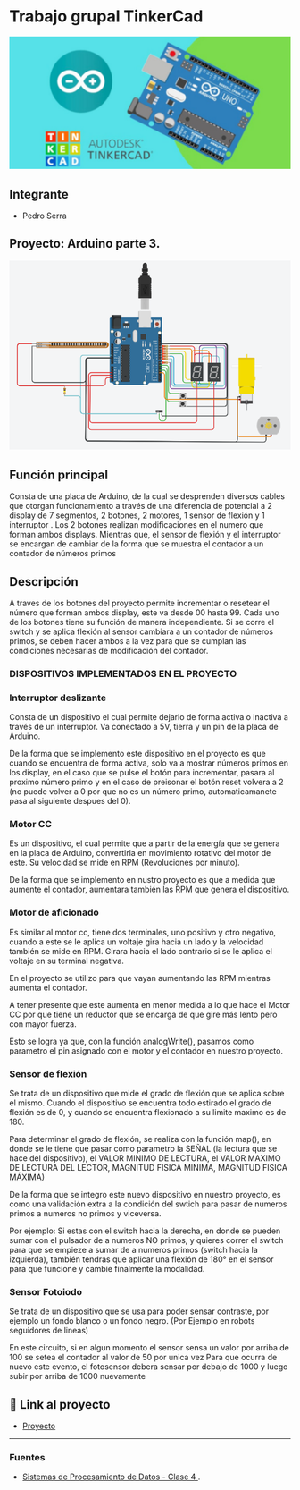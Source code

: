# Trabajo grupal TinkerCad 
![Tinkercad](./imagenes/imagenprincipal.PNG)


## Integrante 
- Pedro Serra


## Proyecto: Arduino parte 3.
![Tinkercad](./imagenes/arduinopartedos.PNG)

## Función principal
Consta de una placa de Arduino, de la cual se desprenden diversos cables que otorgan funcionamiento a través de una diferencia de potencial a 2 display de 7 segmentos, 2 botones, 2 motores, 1 sensor de flexión y 1 interruptor . Los 2 botones realizan modificaciones en el numero que forman ambos displays. Mientras que, el sensor de flexión y el interruptor se encargan de cambiar de la forma que se muestra el contador a un contador de números primos


## Descripción
A traves de los botones del proyecto permite incrementar o resetear el número que forman ambos display, este va desde 00 hasta 99. Cada uno de los botones tiene su función de manera independiente. Si se corre el switch y se aplica flexión al sensor cambiara a un contador de números primos, se deben hacer ambos a la vez para que se cumplan las condiciones necesarias de modificación del contador. 


### DISPOSITIVOS IMPLEMENTADOS EN EL PROYECTO


### Interruptor deslizante


Consta de un dispositivo el cual permite dejarlo de forma activa o inactiva a través de un interruptor. Va conectado a 5V, tierra y un pin de la placa de Arduino.

De la forma que se implemento este dispositivo en el proyecto es que cuando se encuentra de forma activa, solo va a mostrar números primos en los display, en el caso que se pulse el botón para incrementar, pasara al proximo número primo y en el caso de preisonar el botón reset volvera a 2 (no puede volver a 0 por que no es un número primo, automaticamanete pasa al siguiente despues del 0).


### Motor CC

Es un dispositivo, el cual permite que a partir de la energía que se genera en la placa de Arduino, convertirla en movimiento rotativo del motor de este. Su velocidad se mide en RPM (Revoluciones por minuto).

De la forma que se implemento en nustro proyecto es que a medida que aumente el contador, aumentara también las RPM que genera el dispositivo.


### Motor de aficionado

Es similar al motor cc, tiene dos terminales, uno positivo y otro negativo, cuando a este se le aplica un voltaje gira hacia un lado y la velocidad también se mide en RPM. Girara hacia el lado contrario si se le aplica el voltaje en su terminal negativa.

En el proyecto se utilizo para que vayan aumentando las RPM mientras aumenta el contador. 

A tener presente que este aumenta en menor medida a lo que hace el Motor CC por que tiene un reductor que se encarga de que gire más lento pero con mayor fuerza. 

Esto se logra ya que, con la función analogWrite(), pasamos como parametro el pin asignado con el motor y el contador en nuestro proyecto.


### Sensor de flexión

Se trata de un dispositivo que mide el grado de flexión que se aplica sobre el mismo. Cuando el dispositivo se encuentra todo estirado el grado de flexión es de 0, y cuando se encuentra flexionado a su limite maximo es de 180.

Para determinar el grado de flexión, se realiza con la función map(), en donde se le tiene que pasar como parametro la SEÑAL (la lectura que se hace del dispositivo), el VALOR MINIMO DE LECTURA, el VALOR MAXIMO DE LECTURA DEL LECTOR, MAGNITUD FISICA MINIMA, MAGNITUD FISICA MÁXIMA)

De la forma que se integro este nuevo dispositivo en nuestro proyecto, es como una validación extra a la condición del swtich para pasar de numeros primos a numeros no primos y viceversa. 

Por ejemplo:
Si estas con el switch hacia la derecha, en donde se pueden sumar con el pulsador de a numeros NO primos, y quieres correr el switch para que se empieze a sumar de a numeros primos (switch hacia la izquierda), también tendras que aplicar una flexión de 180° en el sensor para que funcione y cambie finalmente la modalidad.

### Sensor Fotoiodo
  
Se trata de un dispositivo que se usa para poder sensar contraste, por ejemplo un fondo blanco o un fondo negro. (Por Ejemplo en robots seguidores de lineas)

En este circuito, si en algun momento el sensor sensa un valor por arriba de 100 se setea el contador al valor de 50 por unica vez
Para que ocurra de nuevo este evento, el fotosensor debera sensar por debajo de 1000 y luego subir por arriba de 1000 nuevamente

## :robot: Link al proyecto
- [Proyecto](https://www.tinkercad.com/things/3hVvbIxe08W-copy-of-prueba-arduino-parte-2/editel?sharecode=qrnuN5tODLlp821AcmzkxnAFB7gtEZIQAAGe-Zmddds)

---
### Fuentes
- [Sistemas de Procesamiento de Datos - Clase 4
](https://www.youtube.com/watch?v=_Ry7mtURGDE&t=1755s).
